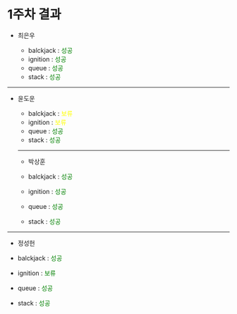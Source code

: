 # 1주차 결과

- 최은우

  - balckjack : <font color="green"> 성공 </font>
  - ignition : <font color="green"> 성공 </font>
  - queue : <font color="green"> 성공 </font>
  - stack : <font color="green"> 성공 </font>

---

- 윤도운
  - balckjack : <font color="yellow"> 보류 </font>
  - ignition : <font color="yellow"> 보류 </font>
  - queue : <font color="green"> 성공 </font>
  - stack : <font color="green"> 성공 </font>

  ---

  - 박상훈
  
  - balckjack : <font color="green"> 성공 </font>
  - ignition : <font color="green"> 성공 </font>
  - queue : <font color="green"> 성공 </font>
  - stack : <font color="green"> 성공 </font>

 ---

  - 정성헌
  
  - balckjack : <font color="green"> 성공 </font>
  - ignition : <font color="green"> 보류 </font>
  - queue : <font color="green"> 성공 </font>
  - stack : <font color="green"> 성공 </font>